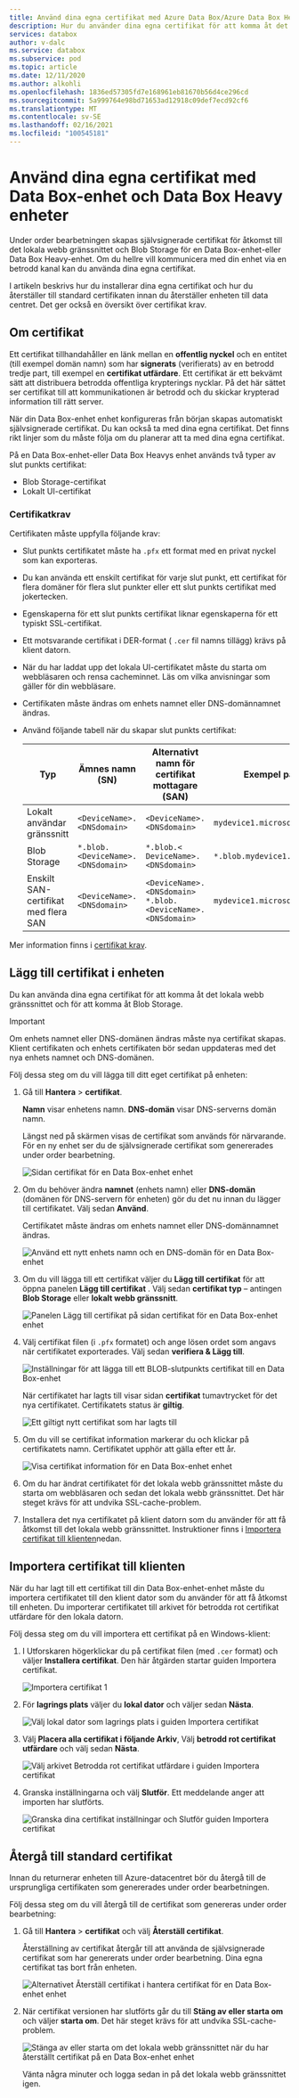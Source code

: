 ```yaml
---
title: Använd dina egna certifikat med Azure Data Box/Azure Data Box Heavy-enheter
description: Hur du använder dina egna certifikat för att komma åt det lokala webb gränssnittet och blogg lagringen på Data Box-enhet eller Data Box Heavy enheten.
services: databox
author: v-dalc
ms.service: databox
ms.subservice: pod
ms.topic: article
ms.date: 12/11/2020
ms.author: alkohli
ms.openlocfilehash: 1836ed57305fd7e168961eb81670b56d4ce296cd
ms.sourcegitcommit: 5a999764e98bd71653ad12918c09def7ecd92cf6
ms.translationtype: MT
ms.contentlocale: sv-SE
ms.lasthandoff: 02/16/2021
ms.locfileid: "100545181"
---
```

# <a name="use-your-own-certificates-with-data-box-and-data-box-heavy-devices"></a>Använd dina egna certifikat med Data Box-enhet och Data Box Heavy enheter

Under order bearbetningen skapas självsignerade certifikat för åtkomst till det lokala webb gränssnittet och Blob Storage för en Data Box-enhet-eller Data Box Heavy-enhet. Om du hellre vill kommunicera med din enhet via en betrodd kanal kan du använda dina egna certifikat.

I artikeln beskrivs hur du installerar dina egna certifikat och hur du återställer till standard certifikaten innan du återställer enheten till data centret. Det ger också en översikt över certifikat krav.

## <a name="about-certificates"></a>Om certifikat

Ett certifikat tillhandahåller en länk mellan en **offentlig nyckel** och en entitet (till exempel domän namn) som har **signerats** (verifierats) av en betrodd tredje part, till exempel en **certifikat utfärdare**.  Ett certifikat är ett bekvämt sätt att distribuera betrodda offentliga krypterings nycklar. På det här sättet ser certifikat till att kommunikationen är betrodd och du skickar krypterad information till rätt server.

När din Data Box-enhet enhet konfigureras från början skapas automatiskt självsignerade certifikat. Du kan också ta med dina egna certifikat. Det finns rikt linjer som du måste följa om du planerar att ta med dina egna certifikat.

På en Data Box-enhet-eller Data Box Heavys enhet används två typer av slut punkts certifikat:

- Blob Storage-certifikat
- Lokalt UI-certifikat

### <a name="certificate-requirements"></a>Certifikatkrav

Certifikaten måste uppfylla följande krav:

- Slut punkts certifikatet måste ha `.pfx` ett format med en privat nyckel som kan exporteras.
- Du kan använda ett enskilt certifikat för varje slut punkt, ett certifikat för flera domäner för flera slut punkter eller ett slut punkts certifikat med jokertecken.
- Egenskaperna för ett slut punkts certifikat liknar egenskaperna för ett typiskt SSL-certifikat.
- Ett motsvarande certifikat i DER-format ( `.cer` fil namns tillägg) krävs på klient datorn.
- När du har laddat upp det lokala UI-certifikatet måste du starta om webbläsaren och rensa cacheminnet. Läs om vilka anvisningar som gäller för din webbläsare.
- Certifikaten måste ändras om enhets namnet eller DNS-domännamnet ändras.
- Använd följande tabell när du skapar slut punkts certifikat:

  |Typ |Ämnes namn (SN)  |Alternativt namn för certifikat mottagare (SAN)  |Exempel på ämnes namn |
  |---------|---------|---------|---------|
  |Lokalt användar gränssnitt| `<DeviceName>.<DNSdomain>`|`<DeviceName>.<DNSdomain>`| `mydevice1.microsoftdatabox.com` |
  |Blob Storage|`*.blob.<DeviceName>.<DNSdomain>`|`*.blob.< DeviceName>.<DNSdomain>`|`*.blob.mydevice1.microsoftdatabox.com` |
  |Enskilt SAN-certifikat med flera SAN|`<DeviceName>.<DNSdomain>`|`<DeviceName>.<DNSdomain>`<br>`*.blob.<DeviceName>.<DNSdomain>`|`mydevice1.microsoftdatabox.com` |

Mer information finns i [certifikat krav](../../articles/databox-online/azure-stack-edge-gpu-certificate-requirements.md).

## <a name="add-certificates-to-device"></a>Lägg till certifikat i enheten

Du kan använda dina egna certifikat för att komma åt det lokala webb gränssnittet och för att komma åt Blob Storage.

> [!IMPORTANT]
> Om enhets namnet eller DNS-domänen ändras måste nya certifikat skapas. Klient certifikaten och enhets certifikaten bör sedan uppdateras med det nya enhets namnet och DNS-domänen.

Följ dessa steg om du vill lägga till ditt eget certifikat på enheten:

1. Gå till **Hantera**  >  **certifikat**.

   **Namn** visar enhetens namn. **DNS-domän** visar DNS-serverns domän namn.

   Längst ned på skärmen visas de certifikat som används för närvarande. För en ny enhet ser du de självsignerade certifikat som genererades under order bearbetning.

   ![Sidan certifikat för en Data Box-enhet enhet](media/data-box-bring-your-own-certificates/certificates-manage-certs.png)

2. Om du behöver ändra **namnet** (enhets namn) eller **DNS-domän** (domänen för DNS-servern för enheten) gör du det nu innan du lägger till certifikatet. Välj sedan **Använd**.

   Certifikatet måste ändras om enhets namnet eller DNS-domännamnet ändras.

   ![Använd ett nytt enhets namn och en DNS-domän för en Data Box-enhet](media/data-box-bring-your-own-certificates/certificates-device-name-dns.png)

3. Om du vill lägga till ett certifikat väljer du **Lägg till certifikat** för att öppna panelen **Lägg till certifikat** . Välj sedan **certifikat typ** – antingen **Blob Storage** eller **lokalt webb gränssnitt**.

   ![Panelen Lägg till certifikat på sidan certifikat för en Data Box-enhet enhet](media/data-box-bring-your-own-certificates/certificates-add-certificate-cert-type.png)

4. Välj certifikat filen (i `.pfx` formatet) och ange lösen ordet som angavs när certifikatet exporterades. Välj sedan **verifiera & Lägg till**.

   ![Inställningar för att lägga till ett BLOB-slutpunkts certifikat till en Data Box-enhet](media/data-box-bring-your-own-certificates/certificates-add-blob-cert.png)

   När certifikatet har lagts till visar sidan **certifikat** tumavtrycket för det nya certifikatet. Certifikatets status är **giltig**.

   ![Ett giltigt nytt certifikat som har lagts till](media/data-box-bring-your-own-certificates/certificates-view-new-certificate.png)

5. Om du vill se certifikat information markerar du och klickar på certifikatets namn. Certifikatet upphör att gälla efter ett år.

   ![Visa certifikat information för en Data Box-enhet enhet](media/data-box-bring-your-own-certificates/certificates-cert-details.png)

   <!--If you changed the local web UI certificate, you'll see the following error. This error will go away when you install the new certificate on the client computer.

   ![Error after a new Local web UI certificate is added to a Data Box device](media/data-box-bring-your-own-certificates/certificates-unable-to-communicate-error.png) TEST. RESTORE IF ERROR IS REPRODUCED.-->

6. Om du har ändrat certifikatet för det lokala webb gränssnittet måste du starta om webbläsaren och sedan det lokala webb gränssnittet. Det här steget krävs för att undvika SSL-cache-problem.

  <!-- TESTING THIS - The communication error should be gone from the **Certificates** screen.-->

7. Installera det nya certifikatet på klient datorn som du använder för att få åtkomst till det lokala webb gränssnittet. Instruktioner finns i [Importera certifikat till klienten](#import-certificates-to-client)nedan.


## <a name="import-certificates-to-client"></a>Importera certifikat till klienten

När du har lagt till ett certifikat till din Data Box-enhet-enhet måste du importera certifikatet till den klient dator som du använder för att få åtkomst till enheten. Du importerar certifikatet till arkivet för betrodda rot certifikat utfärdare för den lokala datorn.

Följ dessa steg om du vill importera ett certifikat på en Windows-klient:

1. I Utforskaren högerklickar du på certifikat filen (med `.cer` format) och väljer **Installera certifikat**. Den här åtgärden startar guiden Importera certifikat.

    ![Importera certifikat 1](media/data-box-bring-your-own-certificates/import-cert-01.png)

2. För **lagrings plats** väljer du **lokal dator** och väljer sedan **Nästa**.

    ![Välj lokal dator som lagrings plats i guiden Importera certifikat](media/data-box-bring-your-own-certificates/import-cert-02.png)

3. Välj **Placera alla certifikat i följande Arkiv**, Välj **betrodd rot certifikat utfärdare** och välj sedan **Nästa**.

   ![Välj arkivet Betrodda rot certifikat utfärdare i guiden Importera certifikat](media/data-box-bring-your-own-certificates/import-cert-03.png)

4. Granska inställningarna och välj **Slutför**. Ett meddelande anger att importen har slutförts.

   ![Granska dina certifikat inställningar och Slutför guiden Importera certifikat](media/data-box-bring-your-own-certificates/import-cert-04.png)

## <a name="revert-to-default-certificates"></a>Återgå till standard certifikat

Innan du returnerar enheten till Azure-datacentret bör du återgå till de ursprungliga certifikaten som genererades under order bearbetningen.

Följ dessa steg om du vill återgå till de certifikat som genereras under order bearbetning:

1. Gå till **Hantera**  >  **certifikat** och välj **Återställ certifikat**.

   Återställning av certifikat återgår till att använda de självsignerade certifikat som har genererats under order bearbetning. Dina egna certifikat tas bort från enheten.

   ![Alternativet Återställ certifikat i hantera certifikat för en Data Box-enhet enhet](media/data-box-bring-your-own-certificates/certificates-revert-certificates.png)

2. När certifikat versionen har slutförts går du till **Stäng av eller starta om** och väljer **starta om**. Det här steget krävs för att undvika SSL-cache-problem.

   ![Stänga av eller starta om det lokala webb gränssnittet när du har återställt certifikat på en Data Box-enhet enhet](media/data-box-bring-your-own-certificates/certificates-restart-ui.png)

   Vänta några minuter och logga sedan in på det lokala webb gränssnittet igen.
